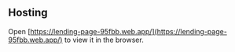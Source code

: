 ## Hosting

Open [https://lending-page-95fbb.web.app/](https://lending-page-95fbb.web.app/) to view it in the browser.

